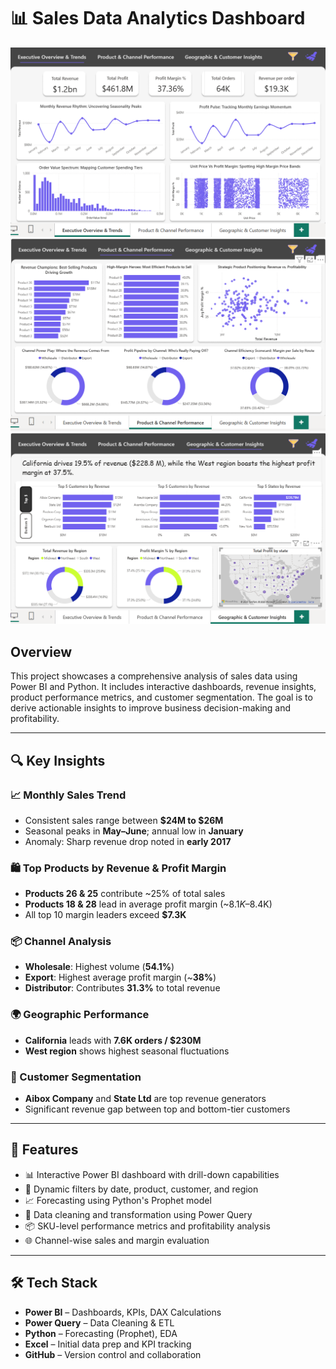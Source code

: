 # 📊 Sales Data Analytics Dashboard

![img1](img1.PNG)
![img2](img2.PNG)
![img3](img3.PNG)

## Overview

This project showcases a comprehensive analysis of sales data using Power BI and Python. It includes interactive dashboards, revenue insights, product performance metrics, and customer segmentation. The goal is to derive actionable insights to improve business decision-making and profitability.

---

## 🔍 Key Insights

### 📈 Monthly Sales Trend
- Consistent sales range between **$24M to $26M**
- Seasonal peaks in **May–June**; annual low in **January**
- Anomaly: Sharp revenue drop noted in **early 2017**

### 🛍️ Top Products by Revenue & Profit Margin
- **Products 26 & 25** contribute ~25% of total sales
- **Products 18 & 28** lead in average profit margin (~$8.1K–$8.4K)
- All top 10 margin leaders exceed **$7.3K**

### 📦 Channel Analysis
- **Wholesale**: Highest volume (**54.1%**)
- **Export**: Highest average profit margin (~**38%**)
- **Distributor**: Contributes **31.3%** to total revenue

### 🌍 Geographic Performance
- **California** leads with **7.6K orders / $230M**
- **West region** shows highest seasonal fluctuations

### 👤 Customer Segmentation
- **Aibox Company** and **State Ltd** are top revenue generators
- Significant revenue gap between top and bottom-tier customers

---

## 🧩 Features

- 📊 Interactive Power BI dashboard with drill-down capabilities
- 📌 Dynamic filters by date, product, customer, and region
- 📈 Forecasting using Python's Prophet model
- 🧼 Data cleaning and transformation using Power Query
- 📦 SKU-level performance metrics and profitability analysis
- 🌐 Channel-wise sales and margin evaluation

---

## 🛠️ Tech Stack

- **Power BI** – Dashboards, KPIs, DAX Calculations
- **Power Query** – Data Cleaning & ETL
- **Python** – Forecasting (Prophet), EDA
- **Excel** – Initial data prep and KPI tracking
- **GitHub** – Version control and collaboration



